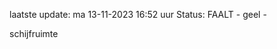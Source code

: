 laatste update: 
ma 13-11-2023 16:52   uur 
Status: FAALT - geel - 
<div class="service Y">schijfruimte</div>